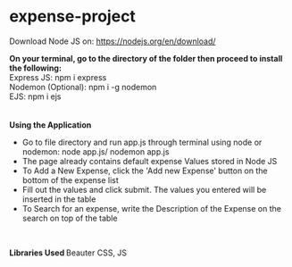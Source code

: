 # expense-project
Download Node JS on: https://nodejs.org/en/download/ <br>


<strong>On your terminal, go to the directory of the folder then proceed to install the following:</strong><br>
Express JS:
npm i express<br>
Nodemon (Optional):
npm i -g nodemon<br>
EJS:
npm i ejs<br>
<br>
<br>
<strong>Using the Application</strong><br>
- Go to file directory and run app.js through terminal using node or nodemon: node app.js/ nodemon app.js<br>
- The page already contains default expense Values stored in Node JS<br>
- To Add a New Expense, click the 'Add new Expense' button on the bottom of the expense list<br>
- Fill out the values and click submit. The values you entered will be inserted in the table <br>
- To Search for an expense, write the Description of the Expense on the search on top of the table <br>
<br>

<strong> Libraries Used </strong>
Beauter CSS, JS
